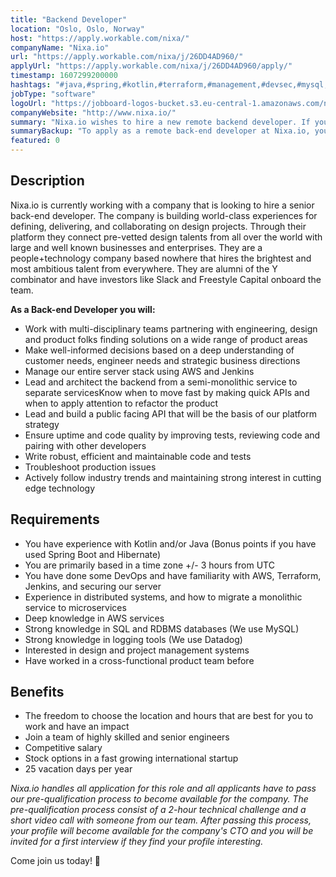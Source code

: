 ```yaml
---
title: "Backend Developer"
location: "Oslo, Oslo, Norway"
host: "https://apply.workable.com/nixa/"
companyName: "Nixa.io"
url: "https://apply.workable.com/nixa/j/26DD4AD960/"
applyUrl: "https://apply.workable.com/nixa/j/26DD4AD960/apply/"
timestamp: 1607299200000
hashtags: "#java,#spring,#kotlin,#terraform,#management,#devsec,#mysql,#ui/ux,#aws,"
jobType: "software"
logoUrl: "https://jobboard-logos-bucket.s3.eu-central-1.amazonaws.com/nixa-io"
companyWebsite: "http://www.nixa.io/"
summary: "Nixa.io wishes to hire a new remote backend developer. If you have you have experience with Kotlin and/or Java, consider applying."
summaryBackup: "To apply as a remote back-end developer at Nixa.io, you preferably need to have some knowledge of: #ui/ux, #aws, #spring."
featured: 0
---
```


## Description

Nixa.io is currently working with a company that is looking to hire a senior back-end developer. The company is building world-class experiences for defining, delivering, and collaborating on design projects. Through their platform they connect pre-vetted design talents from all over the world with large and well known businesses and enterprises. They are a people+technology company based nowhere that hires the brightest and most ambitious talent from everywhere. They are alumni of the Y combinator and have investors like Slack and Freestyle Capital onboard the team.

**As a Back-end Developer you will:**

*   Work with multi-disciplinary teams partnering with engineering, design and product folks finding solutions on a wide range of product areas
*   Make well-informed decisions based on a deep understanding of customer needs, engineer needs and strategic business directions
*   Manage our entire server stack using AWS and Jenkins
*   Lead and architect the backend from a semi-monolithic service to separate servicesKnow when to move fast by making quick APIs and when to apply attention to refactor the product
*   Lead and build a public facing API that will be the basis of our platform strategy
*   Ensure uptime and code quality by improving tests, reviewing code and pairing with other developers
*   Write robust, efficient and maintainable code and tests
*   Troubleshoot production issues
*   Actively follow industry trends and maintaining strong interest in cutting edge technology

## Requirements

*   You have experience with Kotlin and/or Java (Bonus points if you have used Spring Boot and Hibernate)
*   You are primarily based in a time zone +/- 3 hours from UTC
*   You have done some DevOps and have familiarity with AWS, Terraform, Jenkins, and securing our server
*   Experience in distributed systems, and how to migrate a monolithic service to microservices
*   Deep knowledge in AWS services
*   Strong knowledge in SQL and RDBMS databases (We use MySQL)
*   Strong knowledge in logging tools (We use Datadog)
*   Interested in design and project management systems
*   Have worked in a cross-functional product team before

## Benefits

*   The freedom to choose the location and hours that are best for you to work and have an impact
*   Join a team of highly skilled and senior engineers
*   Competitive salary
*   Stock options in a fast growing international startup
*   25 vacation days per year

_Nixa.io handles all application for this role and all applicants have to pass our pre-qualification process to become available for the company. The pre-qualification process consist of a 2-hour technical challenge and a short video call with someone from our team. After passing this process, your profile will become available for the company's CTO and you will be invited for a first interview if they find your profile interesting._

Come join us today! 🚀
